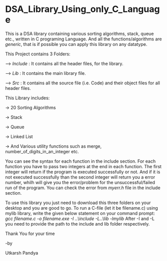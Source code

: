 # DSA_Library_Using_only_C_Language

This is a DSA library containing various sorting algorithms, stack, queue etc., written in C programing Language.
And all the functions/algorithms are *generic*, that is if possible you can apply this library on any datatype.

This Project contains 3 Folders:

--> *Include* : It contains all the header files, for the library.

--> *Lib* : It contains the main library file.

--> *Src* : It contains all the source file (i.e. Code) and their object files for all header files.

This Library includes:

-> 20 Sorting Algorithms

-> Stack

-> Queue

-> Linked List

-> And Various utility functions such as merge, number_of_digits_in_an_integer etc.


You can see the syntax for each function in the include section.
For each function you have to pass two integers at the end in each function. The first integer will return if the program is executed successfully or not.
And if it is not executed successfully than the second integer will return you a error number, whilh will give you the error/problem for the unsuccessful/failed run of the program. You can check the error from *myerr.h* file in the include section.


To use this library you just need to download this three folders on your desktop and you are good to go.
To run a C-file (let it be filename.c) using mylib library, write the given below statement on your command prompt:
*gcc filename.c -o filename.exe -I ..\include -L..\lib -lmylib*
After -I and -L you need to provide the path to the include and lib folder respectively.


Thank You for your time


-by

Utkarsh Pandya
